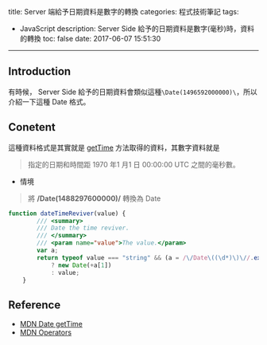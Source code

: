 title: Server 端給予日期資料是數字的轉換
categories: 程式技術筆記
tags:
  - JavaScript
description: Server Side 給予的日期資料是數字(毫秒)時，資料的轉換
toc: false
date: 2017-06-07 15:51:30
---

## Introduction
有時候， Server Side 給予的日期資料會類似這種`\Date(1496592000000)\`，所以介紹一下這種 Date 格式。

## Conetent
這種資料格式是其實就是 [getTime][1] 方法取得的資料，其數字資料就是
> 指定的日期和時間距 1970 年1 月1 日 00:00:00 UTC 之間的毫秒數。


- 情境
> 將 **/Date(1488297600000)/** 轉換為 Date

``` js
function dateTimeReviver(value) {
        /// <summary>
        /// Date the time reviver.
        /// </summary>
        /// <param name="value">The value.</param>
        var a;
        return typeof value === "string" && (a = /\/Date\((\d*)\)\//.exec(value),a)
            ? new Date(+a[1])
            : value;
    }
```

## Reference
- [MDN Date getTime][1]
- [MDN Operators][4]

[1]: https://developer.mozilla.org/zh-TW/docs/Web/JavaScript/Reference/Global_Objects/Date/getTime
[2]: http://www.w3school.com.cn/jsref/jsref_getTime.asp
[3]: https://developer.mozilla.org/zh-TW/docs/Web/JavaScript
[4]: https://developer.mozilla.org/en-US/docs/Web/JavaScript/Guide/Expressions_and_Operators